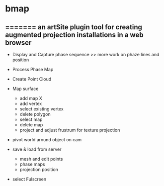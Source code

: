 # bmap
=======
an artSite plugin tool for creating augmented projection installations in a web browser 
---------

* Display and Capture phase sequence >>  more work on phaze lines and position

* Process Phase Map

* Create Point Cloud

* Map surface 
	* add map X
	* add vertex 
	* select existing vertex 
	* delete polygon 
	* select map
	* delete map
	* project and adjust frustrum for texture projection	

* pivot world around object on cam 

* save & load from server
	* mesh and edit points
	* phase maps
	* projection position

* select Fulscreen
